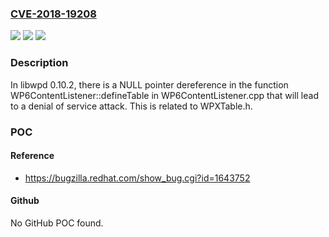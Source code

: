 ### [CVE-2018-19208](https://cve.mitre.org/cgi-bin/cvename.cgi?name=CVE-2018-19208)
![](https://img.shields.io/static/v1?label=Product&message=n%2Fa&color=blue)
![](https://img.shields.io/static/v1?label=Version&message=n%2Fa&color=blue)
![](https://img.shields.io/static/v1?label=Vulnerability&message=n%2Fa&color=brighgreen)

### Description

In libwpd 0.10.2, there is a NULL pointer dereference in the function WP6ContentListener::defineTable in WP6ContentListener.cpp that will lead to a denial of service attack. This is related to WPXTable.h.

### POC

#### Reference
- https://bugzilla.redhat.com/show_bug.cgi?id=1643752

#### Github
No GitHub POC found.

